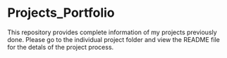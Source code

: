 # Projects_Portfolio

This repository provides complete information of my projects previously done. Please go to the individual project folder and view the README file for the detals of the project process.
<br/>
<br/>
<br/>
<br/>

